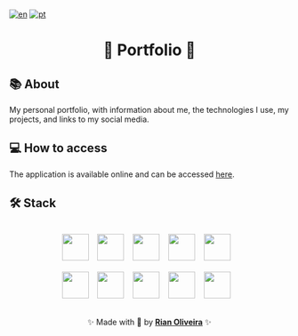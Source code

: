 <br />

[![en](https://img.shields.io/badge/lang-en_us-red.svg)](https://github.com/riandeoliveira/Portfolio/blob/main/README.md)
[![pt](https://img.shields.io/badge/lang-pt_br-blue.svg)](https://github.com/riandeoliveira/Portfolio/blob/main/README.pt-br.md)

<div align="center">
  <h1>🚀 Portfolio 🚀</h1>
</div>

## 📚 About

My personal portfolio, with information about me, the technologies I use, my projects, and links to my social media.

## 💻 How to access

The application is available online and can be accessed [here](https://portfolio-kappa-seven-14.vercel.app/).

## 🛠️ Stack

<br />

<div align="center">
  <img src="https://skillicons.dev/icons?i=html" width="48" /> &nbsp;&nbsp;
  <img src="https://skillicons.dev/icons?i=css" width="48" /> &nbsp;&nbsp;
  <img src="https://skillicons.dev/icons?i=js" width="48" /> &nbsp;&nbsp;
  <img src="https://skillicons.dev/icons?i=react" width="48" /> &nbsp;&nbsp;
  <img src="https://skillicons.dev/icons?i=vite" width="48" /> &nbsp;&nbsp;
  <br />
  <br />
  <img src="https://skillicons.dev/icons?i=pnpm" width="48" /> &nbsp;&nbsp;
  <img src="https://skillicons.dev/icons?i=tailwind" width="48" /> &nbsp;&nbsp;
  <img src="https://skillicons.dev/icons?i=ts" width="48" /> &nbsp;&nbsp;
  <img src="https://skillicons.dev/icons?i=threejs" width="48" /> &nbsp;&nbsp;
  <img src="https://skillicons.dev/icons?i=vitest" width="48" /> &nbsp;&nbsp;
</div>

<br />

<p align="center">
  ✨ Made with 💙 by <a href="https://github.com/riandeoliveira"><strong>Rian Oliveira</strong></a> ✨
</p>
